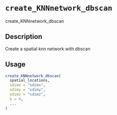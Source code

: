 # `create_KNNnetwork_dbscan`

create_KNNnetwork_dbscan


## Description

Create a spatial knn network with dbscan


## Usage

```r
create_KNNnetwork_dbscan(
  spatial_locations,
  sdimx = "sdimx",
  sdimy = "sdimy",
  sdimz = "sdimz",
  k = 4,
  ...
)
```


